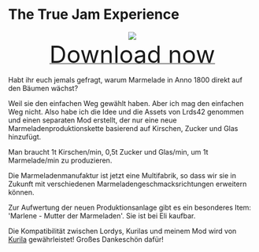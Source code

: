 # The True Jam Experience

<div align=center><img src="_media/Anno1800/mod_banners/jam/banner.png"/></div>

<div align=center><a href="https://g-4169.modapi.io/v1/games/4169/mods/3227916/files/4885231/download"> <font size="40">Download now</font></a></div>

Habt ihr euch jemals gefragt, warum Marmelade in Anno 1800 direkt auf den Bäumen wächst?

Weil sie den einfachen Weg gewählt haben. Aber ich mag den einfachen Weg nicht. Also habe ich die Idee und die Assets von Lrds42 genommen und einen separaten Mod erstellt, der nur eine neue Marmeladenproduktionskette basierend auf Kirschen, Zucker und Glas hinzufügt.

Man braucht 1t Kirschen/min, 0,5t Zucker und Glas/min, um 1t Marmelade/min zu produzieren.

Die Marmeladenmanufaktur ist jetzt eine Multifabrik, so dass wir sie in Zukunft mit verschiedenen Marmeladengeschmacksrichtungen erweitern können.

Zur Aufwertung der neuen Produktionsanlage gibt es ein besonderes Item: 'Marlene - Mutter der Marmeladen'. Sie ist bei Eli kaufbar.

Die Kompatibilität zwischen Lordys, Kurilas und meinem Mod wird von [Kurila](https://github.com/Qurila) gewährleistet! Großes Dankeschön dafür!